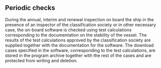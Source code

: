 ## Periodic checks
During the annual, interim and renewal inspection on board the ship in the presence of an inspector of the classification society or in other necessary case, the on-board software is checked using test calculations corresponding to the documentation on the stability of the vessel. The results of the test calculations approved by the classification society are supplied together with the documentation for the software. The download cases specified in the software, corresponding to the test calculations, are stored in the program archive together with the rest of the cases and are protected from writing and deletion.